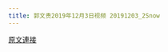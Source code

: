 ```yaml
---
title: 郭文贵2019年12月3日视频 20191203_2Snow
---
```


[原文連接](https://gnews.org/ThreadView/53479178)


